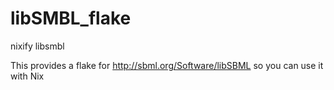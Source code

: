 # libSMBL_flake
nixify libsmbl

This provides a flake for http://sbml.org/Software/libSBML so you can use it with Nix
